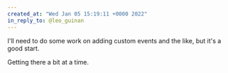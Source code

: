 ```yaml
---
created_at: "Wed Jan 05 15:19:11 +0000 2022"
in_reply_to: @leo_guinan
---
```


I'll need to do some work on adding custom events and the like, but it's a good start. 

Getting there a bit at a time.